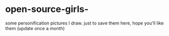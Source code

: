 # open-source-girls-
some personification pictures I draw. just to save them here, hope you'll like them
(update once a month)
